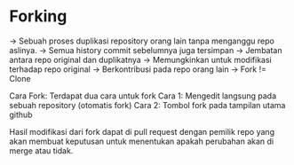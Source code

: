 # Forking
-> Sebuah proses duplikasi repository orang lain tanpa menganggu repo aslinya.
-> Semua history commit sebelumnya juga tersimpan
-> Jembatan antara repo original dan duplikatnya
-> Memungkinkan untuk modifikasi terhadap repo original
-> Berkontribusi pada repo orang lain
-> Fork != Clone

Cara Fork:
Terdapat dua cara untuk fork
Cara 1: Mengedit langsung pada sebuah repository (otomatis fork)
Cara 2: Tombol fork pada tampilan utama github 

Hasil modifikasi dari fork dapat di pull request dengan pemilik repo yang akan membuat keputusan untuk menentukan apakah perubahan akan di merge atau tidak.